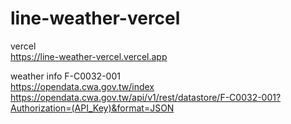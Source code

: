 # line-weather-vercel  
vercel  
https://line-weather-vercel.vercel.app

weather info F-C0032-001  
https://opendata.cwa.gov.tw/index  
https://opendata.cwa.gov.tw/api/v1/rest/datastore/F-C0032-001?Authorization=(API_Key)&format=JSON



